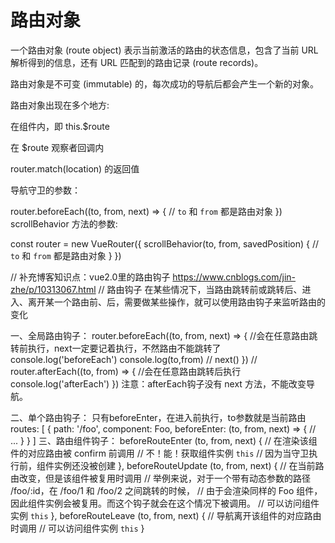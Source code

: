 # 路由对象
一个路由对象 (route object) 表示当前激活的路由的状态信息，包含了当前 URL 解析得到的信息，还有 URL 匹配到的路由记录 (route records)。

路由对象是不可变 (immutable) 的，每次成功的导航后都会产生一个新的对象。

路由对象出现在多个地方:

在组件内，即 this.$route

在 $route 观察者回调内

router.match(location) 的返回值

导航守卫的参数：

router.beforeEach((to, from, next) => {
  // `to` 和 `from` 都是路由对象
})
scrollBehavior 方法的参数:

const router = new VueRouter({
  scrollBehavior(to, from, savedPosition) {
    // `to` 和 `from` 都是路由对象
  }
})

// 补充博客知识点：vue2.0里的路由钩子 https://www.cnblogs.com/jin-zhe/p/10313067.html
// 路由钩子
在某些情况下，当路由跳转前或跳转后、进入、离开某一个路由前、后，需要做某些操作，就可以使用路由钩子来监听路由的变化

一、全局路由钩子：
router.beforeEach((to, from, next) => {
    //会在任意路由跳转前执行，next一定要记着执行，不然路由不能跳转了
  console.log('beforeEach')
  console.log(to,from)
  //
  next()
})
//
router.afterEach((to, from) => {
    //会在任意路由跳转后执行
  console.log('afterEach')
})
注意：afterEach钩子没有 next 方法，不能改变导航。

二、单个路由钩子：
只有beforeEnter，在进入前执行，to参数就是当前路由
routes: [
    {
      path: '/foo',
      component: Foo,
      beforeEnter: (to, from, next) => {
        // ...
      }
    }
  ]
 三、路由组件钩子：
 beforeRouteEnter (to, from, next) {
    // 在渲染该组件的对应路由被 confirm 前调用
    // 不！能！获取组件实例 `this`
    // 因为当守卫执行前，组件实例还没被创建
  },
  beforeRouteUpdate (to, from, next) {
    // 在当前路由改变，但是该组件被复用时调用
    // 举例来说，对于一个带有动态参数的路径 /foo/:id，在 /foo/1 和 /foo/2 之间跳转的时候，
    // 由于会渲染同样的 Foo 组件，因此组件实例会被复用。而这个钩子就会在这个情况下被调用。
    // 可以访问组件实例 `this`
  },
  beforeRouteLeave (to, from, next) {
    // 导航离开该组件的对应路由时调用
    // 可以访问组件实例 `this`
  }

